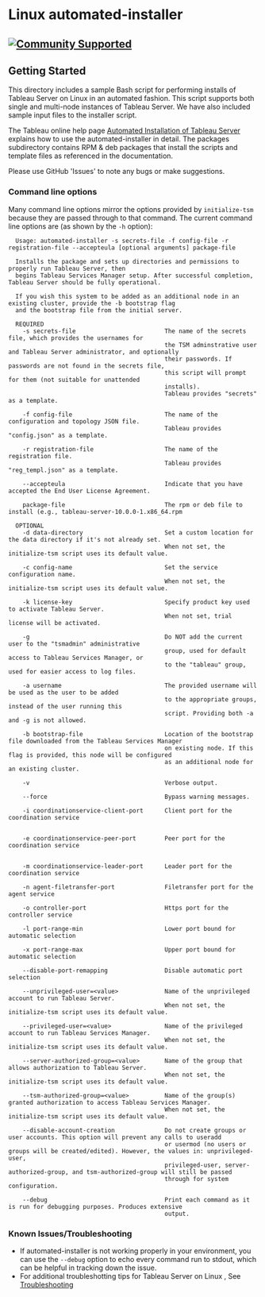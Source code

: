 # Linux automated-installer
[![Community Supported](https://img.shields.io/badge/Support%20Level-Community%20Supported-457387.svg)](https://www.tableau.com/support-levels-it-and-developer-tools)
----

Getting Started
---------------
This directory includes a sample Bash script for performing installs of Tableau Server on Linux in an automated fashion. This script supports both single and multi-node instances of Tableau Server. We have also included sample input files to the installer script.

The Tableau online help page [Automated Installation of Tableau Server](http://onlinehelp.tsi.lan/v10.5/server-linux/en-us/automated_install_linux.htm) explains how to use the automated-installer in detail. The packages subdirectory contains RPM & deb packages that install the scripts and template files as referenced in the documentation.

Please use GitHub 'Issues' to note any bugs or make suggestions.  

### Command line options

Many command line options mirror the options provided by `initialize-tsm` because they are passed through to that command. The current command line options are (as shown by the `-h` option):

```
  Usage: automated-installer -s secrets-file -f config-file -r registration-file --accepteula [optional arguments] package-file

  Installs the package and sets up directories and permissions to properly run Tableau Server, then
  begins Tableau Services Manager setup. After successful completion, Tableau Server should be fully operational.

  If you wish this system to be added as an additional node in an existing cluster, provide the -b bootstrap flag
  and the bootstrap file from the initial server.

  REQUIRED
    -s secrets-file                         The name of the secrets file, which provides the usernames for
                                            the TSM adminstrative user and Tableau Server administrator, and optionally
                                            their passwords. If passwords are not found in the secrets file,
                                            this script will prompt for them (not suitable for unattended
                                            installs).
                                            Tableau provides "secrets" as a template.

    -f config-file                          The name of the configuration and topology JSON file.
                                            Tableau provides "config.json" as a template.

    -r registration-file                    The name of the registration file.
                                            Tableau provides "reg_templ.json" as a template.

    --accepteula                            Indicate that you have accepted the End User License Agreement.

    package-file                            The rpm or deb file to install (e.g., tableau-server-10.0.0-1.x86_64.rpm

  OPTIONAL
    -d data-directory                       Set a custom location for the data directory if it's not already set.
                                            When not set, the initialize-tsm script uses its default value.

    -c config-name                          Set the service configuration name.
                                            When not set, the initialize-tsm script uses its default value.

    -k license-key                          Specify product key used to activate Tableau Server.
                                            When not set, trial license will be activated.

    -g                                      Do NOT add the current user to the "tsmadmin" administrative
                                            group, used for default access to Tableau Services Manager, or
                                            to the "tableau" group, used for easier access to log files.

    -a username                             The provided username will be used as the user to be added
                                            to the appropriate groups, instead of the user running this
                                            script. Providing both -a and -g is not allowed.

    -b bootstrap-file                       Location of the bootstrap file downloaded from the Tableau Services Manager
                                            on existing node. If this flag is provided, this node will be configured
                                            as an additional node for an existing cluster.

    -v                                      Verbose output.

    --force                                 Bypass warning messages.

    -i coordinationservice-client-port      Client port for the coordination service


    -e coordinationservice-peer-port        Peer port for the coordination service


    -m coordinationservice-leader-port      Leader port for the coordination service

    -n agent-filetransfer-port              Filetransfer port for the agent service

    -o controller-port                      Https port for the controller service

    -l port-range-min                       Lower port bound for automatic selection

    -x port-range-max                       Upper port bound for automatic selection

    --disable-port-remapping                Disable automatic port selection

    --unprivileged-user=<value>             Name of the unprivileged account to run Tableau Server.
                                            When not set, the initialize-tsm script uses its default value.

    --privileged-user=<value>               Name of the privileged account to run Tableau Services Manager.
                                            When not set, the initialize-tsm script uses its default value.

    --server-authorized-group=<value>       Name of the group that allows authorization to Tableau Server.
                                            When not set, the initialize-tsm script uses its default value.

    --tsm-authorized-group=<value>          Name of the group(s) granted authorization to access Tableau Services Manager.
                                            When not set, the initialize-tsm script uses its default value.

    --disable-account-creation              Do not create groups or user accounts. This option will prevent any calls to useradd
                                            or usermod (no users or groups will be created/edited). However, the values in: unprivileged-user,
                                            privileged-user, server-authorized-group, and tsm-authorized-group will still be passed
                                            through for system configuration.

    --debug                                 Print each command as it is run for debugging purposes. Produces extensive
                                            output.
```

### Known Issues/Troubleshooting

* If automated-installer is not working properly in your environment, you can use the `--debug` option to echo every command run to stdout, which can be helpful in tracking down the issue.
* For additional troubleshotting tips for Tableau Server on Linux , See [Troubleshooting](http://onlinehelp.tsi.lan/v10.5/server-linux/en-us/trouble.htm)
